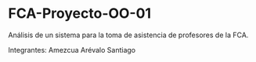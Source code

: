 # FCA-Proyecto-OO-01
Análisis de un sistema para la toma de asistencia de profesores de la FCA.

Integrantes:
Amezcua Arévalo Santiago
